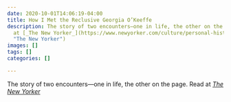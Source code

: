 ```yaml
---
date: 2020-10-01T14:06:19-04:00
title: How I Met the Reclusive Georgia O’Keeffe
description: The story of two encounters—one in life, the other on the page. Read
  at [_The New Yorker_](https://www.newyorker.com/culture/personal-history/how-i-met-the-reclusive-georgia-okeeffe
  "The New Yorker")
images: []
tags: []
categories: []

---
```

The story of two encounters—one in life, the other on the page. Read at [_The New Yorker_](https://www.newyorker.com/culture/personal-history/how-i-met-the-reclusive-georgia-okeeffe "The New Yorker")